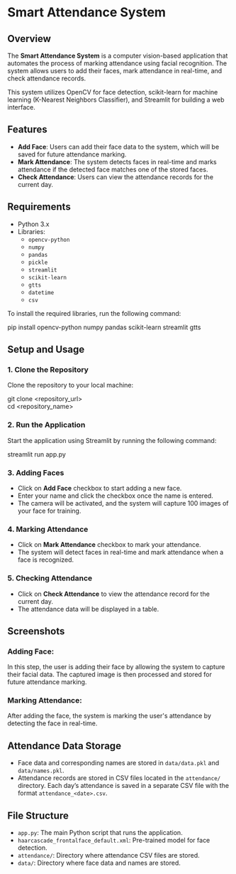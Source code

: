 # Smart Attendance System

## Overview

The **Smart Attendance System** is a computer vision-based application that automates the process of marking attendance using facial recognition. The system allows users to add their faces, mark attendance in real-time, and check attendance records.

This system utilizes OpenCV for face detection, scikit-learn for machine learning (K-Nearest Neighbors Classifier), and Streamlit for building a web interface.

## Features

- **Add Face**: Users can add their face data to the system, which will be saved for future attendance marking.
- **Mark Attendance**: The system detects faces in real-time and marks attendance if the detected face matches one of the stored faces.
- **Check Attendance**: Users can view the attendance records for the current day.

## Requirements

- Python 3.x
- Libraries:
  - `opencv-python`
  - `numpy`
  - `pandas`
  - `pickle`
  - `streamlit`
  - `scikit-learn`
  - `gtts`
  - `datetime`
  - `csv`

To install the required libraries, run the following command:

pip install opencv-python numpy pandas scikit-learn streamlit gtts

## Setup and Usage

### 1. Clone the Repository

Clone the repository to your local machine:

git clone <repository_url>  
cd <repository_name>

### 2. Run the Application

Start the application using Streamlit by running the following command:

streamlit run app.py

### 3. Adding Faces

- Click on **Add Face** checkbox to start adding a new face.
- Enter your name and click the checkbox once the name is entered.
- The camera will be activated, and the system will capture 100 images of your face for training.

### 4. Marking Attendance

- Click on **Mark Attendance** checkbox to mark your attendance.
- The system will detect faces in real-time and mark attendance when a face is recognized.

### 5. Checking Attendance

- Click on **Check Attendance** to view the attendance record for the current day.
- The attendance data will be displayed in a table.

## Screenshots

### Adding Face:
In this step, the user is adding their face by allowing the system to capture their facial data. The captured image is then processed and stored for future attendance marking.

### Marking Attendance:
After adding the face, the system is marking the user's attendance by detecting the face in real-time.

## Attendance Data Storage

- Face data and corresponding names are stored in `data/data.pkl` and `data/names.pkl`.
- Attendance records are stored in CSV files located in the `attendance/` directory. Each day’s attendance is saved in a separate CSV file with the format `attendance_<date>.csv`.

## File Structure

- `app.py`: The main Python script that runs the application.
- `haarcascade_frontalface_default.xml`: Pre-trained model for face detection.
- `attendance/`: Directory where attendance CSV files are stored.
- `data/`: Directory where face data and names are stored.

